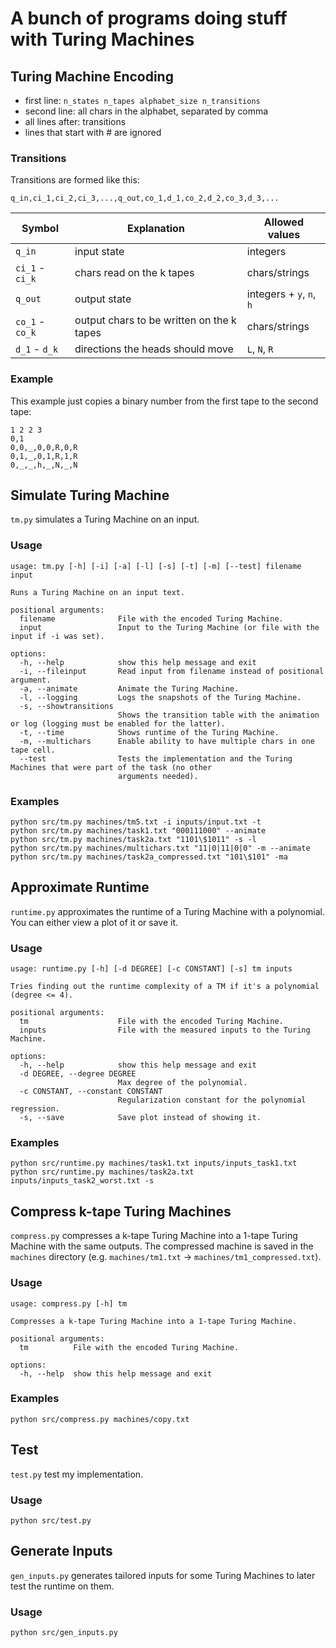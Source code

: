# A bunch of programs doing stuff with Turing Machines

## Turing Machine Encoding

- first line: `n_states n_tapes alphabet_size n_transitions`
- second line: all chars in the alphabet, separated by comma
- all lines after: transitions
- lines that start with \# are ignored

### Transitions

Transitions are formed like this:

```q_in,ci_1,ci_2,ci_3,...,q_out,co_1,d_1,co_2,d_2,co_3,d_3,...```

| Symbol          | Explanation                               | Allowed values           |
| --------------- | ----------------------------------------- | ------------------------ |
| `q_in`          | input state                               | integers                 |
| `ci_1` - `ci_k` | chars read on the k tapes                 | chars/strings            |
| `q_out`         | output state                              | integers + `y`, `n`, `h` |
| `co_1` - `co_k` | output chars to be written on the k tapes | chars/strings            |
| `d_1` - `d_k`   | directions the heads should move          | `L`, `N`, `R`            |

### Example

This example just copies a binary number from the first tape to the second tape:

```text
1 2 2 3
0,1
0,0,_,0,0,R,0,R
0,1,_,0,1,R,1,R
0,_,_,h,_,N,_,N
```

## Simulate Turing Machine

`tm.py` simulates a Turing Machine on an input.

### Usage

```text
usage: tm.py [-h] [-i] [-a] [-l] [-s] [-t] [-m] [--test] filename input

Runs a Turing Machine on an input text.

positional arguments:
  filename              File with the encoded Turing Machine.
  input                 Input to the Turing Machine (or file with the input if -i was set).

options:
  -h, --help            show this help message and exit
  -i, --fileinput       Read input from filename instead of positional argument.
  -a, --animate         Animate the Turing Machine.
  -l, --logging         Logs the snapshots of the Turing Machine.
  -s, --showtransitions
                        Shows the transition table with the animation or log (logging must be enabled for the latter).
  -t, --time            Shows runtime of the Turing Machine.
  -m, --multichars      Enable ability to have multiple chars in one tape cell.
  --test                Tests the implementation and the Turing Machines that were part of the task (no other
                        arguments needed).
```

### Examples

```text
python src/tm.py machines/tm5.txt -i inputs/input.txt -t
python src/tm.py machines/task1.txt "000111000" --animate
python src/tm.py machines/task2a.txt "1101\$1011" -s -l
python src/tm.py machines/multichars.txt "11|0|11|0|0" -m --animate
python src/tm.py machines/task2a_compressed.txt "101\$101" -ma
```

## Approximate Runtime

`runtime.py` approximates the runtime of a Turing Machine with a polynomial.
You can either view a plot of it or save it.

### Usage

```text
usage: runtime.py [-h] [-d DEGREE] [-c CONSTANT] [-s] tm inputs

Tries finding out the runtime complexity of a TM if it's a polynomial (degree <= 4).

positional arguments:
  tm                    File with the encoded Turing Machine.
  inputs                File with the measured inputs to the Turing Machine.

options:
  -h, --help            show this help message and exit
  -d DEGREE, --degree DEGREE
                        Max degree of the polynomial.
  -c CONSTANT, --constant CONSTANT
                        Regularization constant for the polynomial regression.
  -s, --save            Save plot instead of showing it.
```

### Examples

```text
python src/runtime.py machines/task1.txt inputs/inputs_task1.txt
python src/runtime.py machines/task2a.txt inputs/inputs_task2_worst.txt -s
```

## Compress k-tape Turing Machines

`compress.py` compresses a k-tape Turing Machine into a 1-tape Turing Machine with the same outputs. The compressed machine is saved in the `machines` directory (e.g. `machines/tm1.txt` -> `machines/tm1_compressed.txt`).

### Usage

```text
usage: compress.py [-h] tm

Compresses a k-tape Turing Machine into a 1-tape Turing Machine.

positional arguments:
  tm          File with the encoded Turing Machine.

options:
  -h, --help  show this help message and exit
```

### Examples

```text
python src/compress.py machines/copy.txt
```

## Test

`test.py` test my implementation.

### Usage

```text
python src/test.py
```

## Generate Inputs

`gen_inputs.py` generates tailored inputs for some Turing Machines to later test the runtime on them.

### Usage

```text
python src/gen_inputs.py
```
